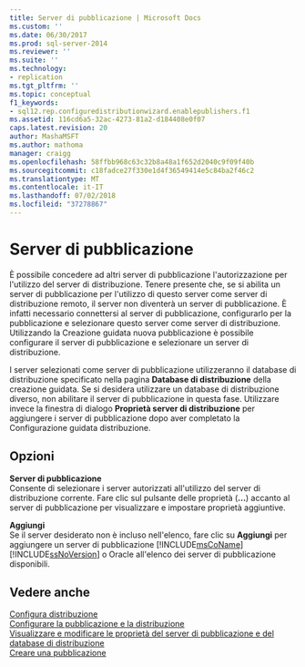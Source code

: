 ```yaml
---
title: Server di pubblicazione | Microsoft Docs
ms.custom: ''
ms.date: 06/30/2017
ms.prod: sql-server-2014
ms.reviewer: ''
ms.suite: ''
ms.technology:
- replication
ms.tgt_pltfrm: ''
ms.topic: conceptual
f1_keywords:
- sql12.rep.configuredistributionwizard.enablepublishers.f1
ms.assetid: 116cd6a5-32ac-4273-81a2-d184408e0f07
caps.latest.revision: 20
author: MashaMSFT
ms.author: mathoma
manager: craigg
ms.openlocfilehash: 58ffbb968c63c32b8a48a1f652d2040c9f09f40b
ms.sourcegitcommit: c18fadce27f330e1d4f36549414e5c84ba2f46c2
ms.translationtype: MT
ms.contentlocale: it-IT
ms.lasthandoff: 07/02/2018
ms.locfileid: "37278867"
---
```

# <a name="publishers"></a>Server di pubblicazione
  È possibile concedere ad altri server di pubblicazione l'autorizzazione per l'utilizzo del server di distribuzione. Tenere presente che, se si abilita un server di pubblicazione per l'utilizzo di questo server come server di distribuzione remoto, il server non diventerà un server di pubblicazione. È infatti necessario connettersi al server di pubblicazione, configurarlo per la pubblicazione e selezionare questo server come server di distribuzione. Utilizzando la Creazione guidata nuova pubblicazione è possibile configurare il server di pubblicazione e selezionare un server di distribuzione.  
  
 I server selezionati come server di pubblicazione utilizzeranno il database di distribuzione specificato nella pagina **Database di distribuzione** della creazione guidata. Se si desidera utilizzare un database di distribuzione diverso, non abilitare il server di pubblicazione in questa fase. Utilizzare invece la finestra di dialogo **Proprietà server di distribuzione** per aggiungere i server di pubblicazione dopo aver completato la Configurazione guidata distribuzione.  
  
## <a name="options"></a>Opzioni  
 **Server di pubblicazione**  
 Consente di selezionare i server autorizzati all'utilizzo del server di distribuzione corrente. Fare clic sul pulsante delle proprietà (**...**) accanto al server di pubblicazione per visualizzare e impostare proprietà aggiuntive.  
  
 **Aggiungi**  
 Se il server desiderato non è incluso nell'elenco, fare clic su **Aggiungi** per aggiungere un server di pubblicazione [!INCLUDE[msCoName](../../includes/msconame-md.md)] [!INCLUDE[ssNoVersion](../../includes/ssnoversion-md.md)] o Oracle all'elenco dei server di pubblicazione disponibili.  
  
## <a name="see-also"></a>Vedere anche  
 [Configura distribuzione](configure-distribution.md)   
 [Configurare la pubblicazione e la distribuzione](configure-publishing-and-distribution.md)   
 [Visualizzare e modificare le proprietà del server di pubblicazione e del database di distribuzione](view-and-modify-distributor-and-publisher-properties.md)   
 [Creare una pubblicazione](publish/create-a-publication.md)  
  
  
